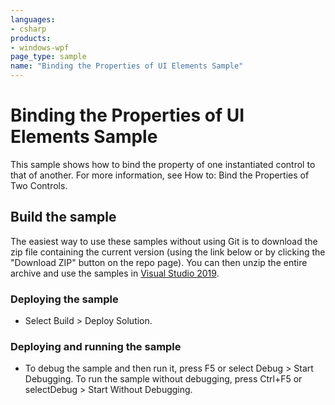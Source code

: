 ```yaml
---
languages:
- csharp
products:
- windows-wpf
page_type: sample
name: "Binding the Properties of UI Elements Sample"
---
```


# Binding the Properties of UI Elements Sample
This sample shows how to bind the property of one instantiated control to that of another. For more information, see How to: Bind the Properties of Two Controls.

## Build the sample
The easiest way to use these samples without using Git is to download the zip file containing the current version (using the link below or by clicking the "Download ZIP" button on the repo page). You can then unzip the entire archive and use the samples in [Visual Studio 2019](https://www.visualstudio.com/wpf-vs).

### Deploying the sample
- Select Build > Deploy Solution. 

### Deploying and running the sample
- To debug the sample and then run it, press F5 or select Debug >  Start Debugging. To run the sample without debugging, press Ctrl+F5 or selectDebug > Start Without Debugging. 


